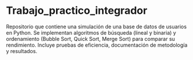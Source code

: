 # Trabajo_practico_integrador
Repositorio que contiene una simulación de una base de datos de usuarios en Python. Se implementan algoritmos de búsqueda (lineal y binaria) y ordenamiento (Bubble Sort, Quick Sort, Merge Sort) para comparar su rendimiento. Incluye pruebas de eficiencia, documentación de metodología y resultados.
